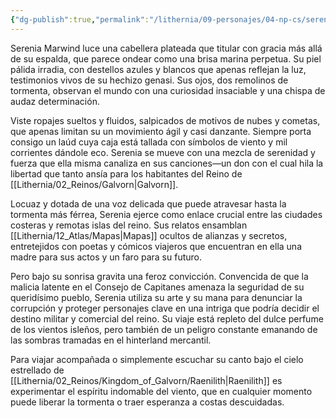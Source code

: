 ```yaml
---
{"dg-publish":true,"permalink":"/lithernia/09-personajes/04-np-cs/serenia-marwind/","title":"Serenia Marwind","tags":["lithernia","personaje","genasi","Galvorn"]}
---
```


Serenia Marwind luce una cabellera plateada que titular con gracia más allá de su espalda, que parece ondear como una brisa marina perpetua. Su piel pálida irradia, con destellos azules y blancos que apenas reflejan la luz, testimonios vivos de su hechizo genasi. Sus ojos, dos remolinos de tormenta, observan el mundo con una curiosidad insaciable y una chispa de audaz determinación.

Viste ropajes sueltos y fluidos, salpicados de motivos de nubes y cometas, que apenas limitan su un movimiento ágil y casi danzante. Siempre porta consigo un laúd cuya caja está tallada con símbolos de viento y mil corrientes dándole eco. Serenia se mueve con una mezcla de serenidad y fuerza que ella misma canaliza en sus canciones—un don con el cual hila la libertad que tanto ansía para los habitantes del Reino de [[Lithernia/02_Reinos/Galvorn\|Galvorn]].

Locuaz y dotada de una voz delicada que puede atravesar hasta la tormenta más férrea, Serenia ejerce como enlace crucial entre las ciudades costeras y remotas islas del reino. Sus relatos ensamblan [[Lithernia/12_Atlas/Mapas\|Mapas]] ocultos de alianzas y secretos, entretejidos con poetas y cómicos viajeros que encuentran en ella una madre para sus actos y un faro para su futuro.

Pero bajo su sonrisa gravita una feroz convicción. Convencida de que la malicia latente en el Consejo de Capitanes amenaza la seguridad de su queridísimo pueblo, Serenia utiliza su arte y su mana para denunciar la corrupción y proteger personajes clave en una intriga que podría decidir el destino militar y comercial del reino. Su viaje está repleto del dulce perfume de los vientos isleños, pero también de un peligro constante emanando de las sombras tramadas en el hinterland mercantil.

Para viajar acompañada o simplemente escuchar su canto bajo el cielo estrellado de [[Lithernia/02_Reinos/Kingdom_of_Galvorn/Raenilith\|Raenilith]] es experimentar el espíritu indomable del viento, que en cualquier momento puede liberar la tormenta o traer esperanza a costas descuidadas.
